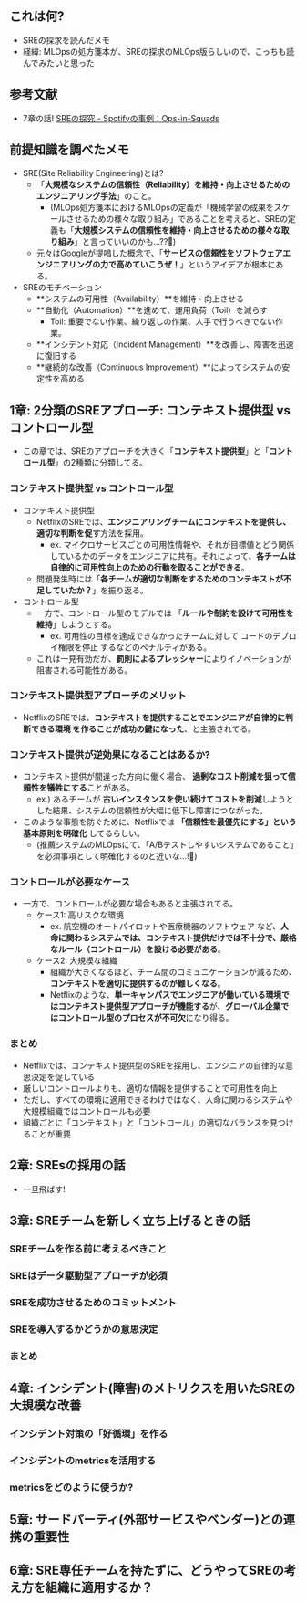 ## これは何?

- SREの探求を読んだメモ
- 経緯: MLOpsの処方箋本が、SREの探求のMLOps版らしいので、こっちも読んでみたいと思った

## 参考文献

- 7章の話! [SREの探究 - Spotifyの事例：Ops-in-Squads](https://future-architect.github.io/articles/20221107a/)

## 前提知識を調べたメモ

- SRE(Site Reliability Engineering)とは?
  - 「**大規模なシステムの信頼性（Reliability）を維持・向上させるためのエンジニアリング手法**」のこと。
    - (MLOps処方箋本におけるMLOpsの定義が「機械学習の成果をスケールさせるための様々な取り組み」であることを考えると、SREの定義も「**大規模システムの信頼性を維持・向上させるための様々な取り組み**」と言っていいのかも...??:thinking:)
  - 元々はGoogleが提唱した概念で、「**サービスの信頼性をソフトウェアエンジニアリングの力で高めていこうぜ！**」というアイデアが根本にある。
- SREのモチベーション
  - **システムの可用性（Availability）**を維持・向上させる
  - **自動化（Automation）**を進めて、運用負荷（Toil）を減らす
    - Toil: 重要でない作業、繰り返しの作業、人手で行うべきでない作業。
  - **インシデント対応（Incident Management）**を改善し、障害を迅速に復旧する
  - **継続的な改善（Continuous Improvement）**によってシステムの安定性を高める

## 1章: 2分類のSREアプローチ: コンテキスト提供型 vs コントロール型

- この章では、SREのアプローチを大きく「**コンテキスト提供型**」と「**コントロール型**」の2種類に分類してる。

### コンテキスト提供型 vs コントロール型

- コンテキスト提供型
  - NetflixのSREでは、**エンジニアリングチームにコンテキストを提供し、適切な判断を促す**方法を採用。
    - ex. マイクロサービスごとの可用性情報や、それが目標値とどう関係しているかのデータをエンジニアに共有。それによって、**各チームは自律的に可用性向上のための行動を取ることができる**。
  - 問題発生時には「**各チームが適切な判断をするためのコンテキストが不足していたか？**」を振り返る。
- コントロール型
  - 一方で、コントロール型のモデルでは 「**ルールや制約を設けて可用性を維持**」しようとする。
    - ex. 可用性の目標を達成できなかったチームに対して コードのデプロイ権限を停止 するなどのペナルティがある。
  - これは一見有効だが、**罰則によるプレッシャー**によりイノベーションが阻害される可能性がある。

### コンテキスト提供型アプローチのメリット

- NetflixのSREでは、**コンテキストを提供することでエンジニアが自律的に判断できる環境 を作ることが成功の鍵になった**、と主張されてる。

### コンテキスト提供が逆効果になることはあるか?

- コンテキスト提供が間違った方向に働く場合、 **過剰なコスト削減を狙って信頼性を犠牲にする**ことがある。
  - ex.) あるチームが **古いインスタンスを使い続けてコストを削減**しようとした結果、システムの信頼性が大幅に低下し障害につながった。
- このような事態を防ぐために、Netflixでは **「信頼性を最優先にする」という基本原則を明確化** してるらしい。
  - (推薦システムのMLOpsにて、「A/Bテストしやすいシステムであること」を必須事項として明確化するのと近いな...!:thinking:)

### コントロールが必要なケース

- 一方で、コントロールが必要な場合もあると主張されてる。
  - ケース1: 高リスクな環境
    - ex. 航空機のオートパイロットや医療機器のソフトウェア など、**人命に関わるシステムでは、コンテキスト提供だけでは不十分で、厳格なルール（コントロール）を設ける必要がある**。
  - ケース2: 大規模な組織
    - 組織が大きくなるほど、チーム間のコミュニケーションが減るため、**コンテキストを適切に提供するのが難しくなる**。
    - Netflixのような、**単一キャンパスでエンジニアが働いている環境ではコンテキスト提供型アプローチが機能する**が、**グローバル企業ではコントロール型のプロセスが不可欠**になり得る。

### まとめ

- Netflixでは、コンテキスト提供型のSREを採用し、エンジニアの自律的な意思決定を促している
- 厳しいコントロールよりも、適切な情報を提供することで可用性を向上
- ただし、すべての環境に適用できるわけではなく、人命に関わるシステムや大規模組織ではコントロールも必要
- 組織ごとに「コンテキスト」と「コントロール」の適切なバランスを見つけることが重要

## 2章: SREsの採用の話

- 一旦飛ばす!

## 3章: SREチームを新しく立ち上げるときの話

### SREチームを作る前に考えるべきこと

### SREはデータ駆動型アプローチが必須

### SREを成功させるためのコミットメント

### SREを導入するかどうかの意思決定

### まとめ

## 4章: インシデント(障害)のメトリクスを用いたSREの大規模な改善

### インシデント対策の「好循環」を作る

### インシデントのmetricsを活用する

### metricsをどのように使うか?

## 5章: サードパーティ(外部サービスやベンダー)との連携の重要性

## 6章: SRE専任チームを持たずに、どうやってSREの考え方を組織に適用するか？


